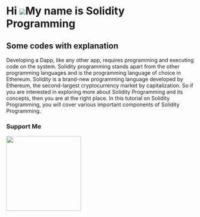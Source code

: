 Hi ![](https://user-images.githubusercontent.com/18350557/176309783-0785949b-9127-417c-8b55-ab5a4333674e.gif)My name is Solidity Programming
============================================================================================================================================

Some codes with explanation
---------------------------

Developing a Dapp, like any other app, requires programming and executing code on the system. Solidity programming stands apart from the other programming languages and is the programming language of choice in Ethereum. Solidity is a brand-new programming language developed by Ethereum, the second-largest cryptocurrency market by capitalization. So if you are interested in exploring more about Solidity Programming and its concepts, then you are at the right place. In this tutorial on Solidity Programming, you will cover various important components of Solidity Programming.

### Support Me

<a href="https://www.buymeacoffee.com/ruderumit1403"><img src="https://cdn.buymeacoffee.com/buttons/v2/default-yellow.png" width="200" /></a>
